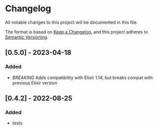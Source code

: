 # Changelog

All notable changes to this project will be documented in this file.

The format is based on [Keep a Changelog](https://keepachangelog.com/en/1.0.0/),
and this project adheres to [Semantic Versioning](https://semver.org/spec/v2.0.0.html).

## [0.5.0] - 2023-04-18

### Added
- *BREAKING* Adds compatibility with Elixir 1.14, but breaks compat with previous Elixir version

## [0.4.2] - 2022-08-25

### Added
- tests
